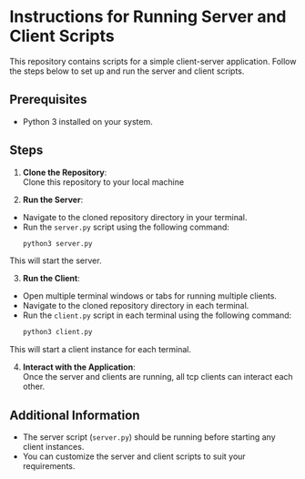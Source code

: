 # Instructions for Running Server and Client Scripts

This repository contains scripts for a simple client-server application. Follow the steps below to set up and run the server and client scripts.

## Prerequisites
- Python 3 installed on your system.

## Steps
1. **Clone the Repository**:  
   Clone this repository to your local machine

2. **Run the Server**:  
- Navigate to the cloned repository directory in your terminal.
- Run the `server.py` script using the following command:
  ```bash
  python3 server.py
  ```
This will start the server.

3. **Run the Client**:  
- Open multiple terminal windows or tabs for running multiple clients.
- Navigate to the cloned repository directory in each terminal.
- Run the `client.py` script in each terminal using the following command:
  ```bash
  python3 client.py
  ```
This will start a client instance for each terminal.

4. **Interact with the Application**:  
Once the server and clients are running, all tcp clients can interact each other.

## Additional Information
- The server script (`server.py`) should be running before starting any client instances.
- You can customize the server and client scripts to suit your requirements.
